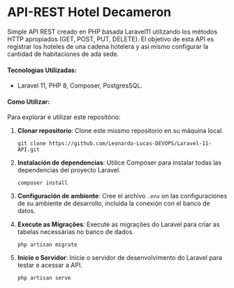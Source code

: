 # API-REST Hotel Decameron
Simple API REST creado en PHP basada Laravel11 utilizando los métodos HTTP apropiados (GET, POST, PUT, DELETE).
El objetivo de esta API es registrar los hoteles de una cadena hotelera y asi mismo configurar la cantidad de habitaciones de ada sede.

#### Tecnologias Utilizadas:
- Laravel 11, PHP 8, Composer, PostgresSQL.

#### Como Utilizar:
Para explorar e utilizar este repositório:

1. **Clonar repositorio**: Clone este missmo repositorio en su máquina local.

   ```
   git clone https://github.com/Leonardo-Lucas-DEVOPS/Laravel-11-API.git
   ```

2. **Instalación de dependencias**: Utilice Composer para instalar todas las dependencias del proyecto Laravel.

   ```
   composer install
   ```

3. **Configuración de ambiente**: Cree el archivo `.env` on las configuraciones de su ambiente de desarrollo, incluida la conexión con el banco de datos.

4. **Execute as Migrações**: Execute as migrações do Laravel para criar as tabelas necessárias no banco de dados.

   ```
   php artisan migrate
   ```

5. **Inicie o Servidor**: Inicie o servidor de desenvolvimento do Laravel para testar e acessar a API.

   ```
   php artisan serve
   ```
